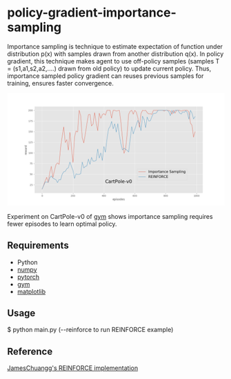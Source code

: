 # policy-gradient-importance-sampling

Importance sampling is technique to estimate expectation of function under distribution p(x) with samples drawn from another distribution q(x). In policy gradient, this technique makes agent to use off-policy samples (samples T = (s1,a1,s2,a2,....) drawn from old policy) to update current policy. Thus, importance sampled policy gradient can reuses previous samples for training, ensures faster convergence.

<img src="./img/result.png" width="768">

Experiment on CartPole-v0 of [gym](https://github.com/openai/gym) shows importance sampling requires fewer episodes to learn optimal policy.


## Requirements

- Python
- [numpy](https://www.numpy.org/)
- [pytorch](https://pytorch.org/)
- [gym](https://github.com/openai/gym)
- [matplotlib](https://matplotlib.org/users/installing.html)

## Usage

   $ python main.py (--reinforce to run REINFORCE example)

## Reference

[JamesChuangg's REINFORCE implementation](https://github.com/JamesChuanggg/pytorch-REINFORCE)
